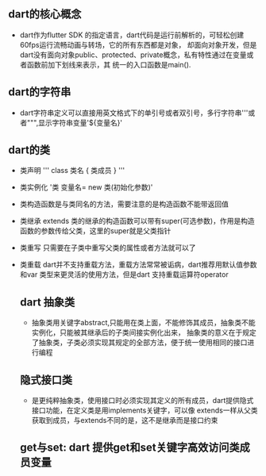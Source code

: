 ## dart的核心概念

- dart作为flutter SDK 的指定语言，dart代码是运行前解析的，可轻松创建60fps运行流畅动画与转场，它的所有东西都是对象，
却面向对象开发，但是dart没有面向对象public、protected、private概念，私有特性通过在变量或者函数前加下划线来表示，其
统一的入口函数是main().

## dart的字符串

- dart字符串定义可以直接用英文格式下的单引号或者双引号，多行字符串'''或者""",显示字符串变量'${变量名}'

## dart的类

- 类声明
'''
  class 类名 {
      类成员
  }
'''
- 类实例化
'类 变量名= new 类(初始化参数)'

- 类构造函数是与类同名的方法，需要注意的是构造函数不能带返回值

- 类继承 extends
  类的继承的构造函数可以带有super(可选参数)，作用是构造函数的参数传给父类，这里的super就是父类指针

- 类重写
  只需要在子类中重写父类的属性或者方法就可以了

- 类重载
  dart并不支持重载方法，重载方法常常被诟病，dart推荐用默认值参数和var 类型来更灵活的使用方法，但是dart
  支持重载运算符operator

  ## dart 抽象类

   - 抽象类用关键字abstract,只能用在类上面，不能修饰其成员，抽象类不能实例化，只能被其继承后的子类间接实例化出来，
     抽象类的意义在于规定了抽象类，子类必须实现其规定的全部方法，便于统一使用相同的接口进行编程

  ## 隐式接口类
   - 是更纯粹抽象类，使用接口时必须实现其定义的所有成员，dart提供隐式接口功能，在定义类是用implements关键字，可以像
     extends一样从父类获取到成员，与extends不同的是，这不是继承而是接口约束

  ## get与set: dart 提供get和set关键字高效访问类成员变量